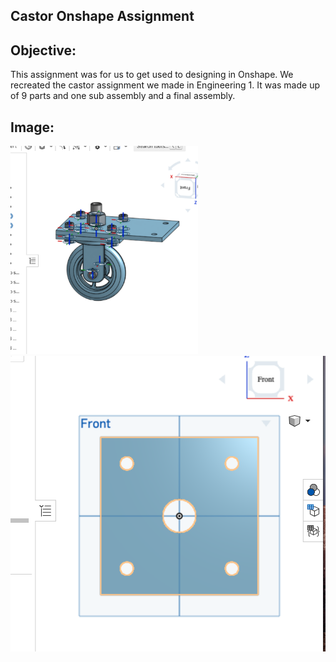 ## Castor Onshape Assignment
## Objective: 
This assignment was for us to get used to designing in Onshape. We recreated the castor assignment we made in Engineering 1. It was made up of 9 parts and one sub assembly and a final assembly.
## Image:
<img src= https://github.com/kmcgrat28/basic_onshape_cad/blob/main/images/Screen%20Shot%202020-10-29%20at%201.33.38%20PM.png width="300">
<img src= https://github.com/kmcgrat28/basic_onshape_cad/blob/main/images/Screen%20Shot%202020-11-05%20at%201.53.46%20PM.png>
